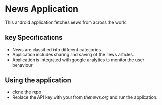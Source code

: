 # News Application
This android application fetches news from across the world.

## key Specifications
- News are classified into different categories .
- Application includes sharing and saving of the news articles.
- Application is integrated with google analytics to monitor the user behaviour
##  Using the application
 - clone the repo 
 - Replace the API key with your from  _thenews.org_ and run the application.  
